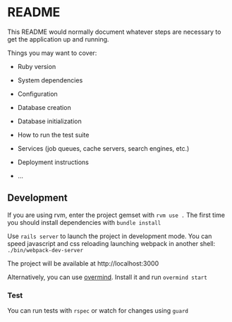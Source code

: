 # README

This README would normally document whatever steps are necessary to get the
application up and running.

Things you may want to cover:

* Ruby version

* System dependencies

* Configuration

* Database creation

* Database initialization

* How to run the test suite

* Services (job queues, cache servers, search engines, etc.)

* Deployment instructions

* ...

## Development
If you are using rvm, enter the project gemset with ```rvm use .```
The first time you should install dependencies with ```bundle install```

Use ```rails server``` to launch the project in development mode. You can speed javascript and css reloading launching webpack in another shell: ```./bin/webpack-dev-server```

The project will be available at http://localhost:3000

Alternatively, you can use [overmind](https://github.com/DarthSim/overmind). Install it and run ```overmind start```

### Test
You can run tests with ```rspec``` or watch for changes using ```guard```
